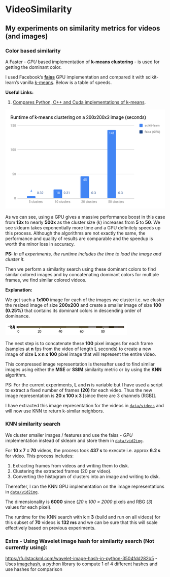 # VideoSimilarity

## My experiments on similarity metrics for videos (and images)

### Color based similarity

A Faster - *GPU* based implementation of **k-means clustering** - is used for getting the dominant color.

I used Facebook’s [**faiss**](https://github.com/facebookresearch/faiss) GPU implementation and compared it with scikit-learn’s vanilla [k-means](http://scikit-learn.org/stable/modules/generated/sklearn.cluster.KMeans.html). Below is a table of speeds.

**Useful Links:**
1. [Compares Python, C++ and Cuda implementations of k-means](http://www.goldsborough.me/c++/python/cuda/2017/09/10/20-32-46-exploring_k-means_in_python,_c++_and_cuda).

![Runtime of k-means clustering on a 200x200x3 image (seconds)](https://github.com/CoderHam/VideoSimilarity/blob/master/plots/chart.png)

As we can see, using a GPU gives a massive performance boost in this case from **13x** to nearly **500x** as the cluster size (k) increases from **5** to **50**. We see sklearn takes exponentially more time and a GPU definitely speeds up this process. Although the algorithms are not exactly the same, the performance and quality of results are comparable and the speedup is worth the minor loss in accuracy.

**PS:** _In all experiments, the runtime includes the time to load the image and cluster it._

Then we perform a similarity search using these dominant colors to find similar colored images and by concatenating dominant colors for multiple frames, we find similar colored videos.

**Explanation:**

We get such a **1x100** image for each of the images we cluster i.e. we cluster the resized image of size **200x200** and create a smaller image of size **100 (0.25%)** that contains its dominant colors in descending order of dominance.

![Bar of dominant colors ordered by cluster size](https://github.com/CoderHam/VideoSimilarity/blob/master/plots/clustered_bar.png)

The next step is to concatenate these **100** pixel images for each frame (samples at **n** fps from the video of length **L** seconds) to create a new image of size **L x n x 100** pixel image that will represent the entire video.

This compressed image representation is thereafter used to find similar images using either the **MSE** or **SSIM** similarity metric or by using the **KNN** algorithm.

PS: For the current experiments, **L** and **n** is variable but I have used a script to extract a fixed number of frames **(20)** for each video. Thus the new image representation is **20 x 100 x 3** [since there are 3 channels (RGB)].

I have extracted this image representation for the videos in [`data/videos`](https://github.com/CoderHam/VideoSimilarity/tree/master/data/videos) and will now use KNN to return k-similar neighbors.

### KNN similarity search

We cluster smaller images / features and use the faiss - *GPU* implementation instead of sklearn and store them in [`data/vid2img`](https://github.com/CoderHam/VideoSimilarity/tree/master/data/vid2img).

For **10 x 7 = 70** videos, the process took **437 s** to execute i.e. approx **6.2 s** for video. This process includes:

1. Extracting frames from videos and writing them to disk.
2. Clustering the extracted frames (20 per video).
3. Converting the histogram of clusters into an image and writing to disk.

Thereafter, I ran the KNN GPU implementation on the image representations in [`data/vid2img`](https://github.com/CoderHam/VideoSimilarity/tree/master/data/vid2img).

The dimensionality is **6000** since (*20 x 100 = 2000* pixels and RBG (*3*) values for each pixel).

The runtime for the KNN search with **k = 3** (build and run on all videos) for this subset of **70** videos is **132 ms** and we can be sure that this will scale effectively based on previous experiments.

### Extra - Using Wavelet image hash for similarity search (Not currently using):

https://fullstackml.com/wavelet-image-hash-in-python-3504fdd282b5 - Uses [imagehash](https://pypi.org/project/ImageHash/), a python library to compute 1 of 4 different hashes and use hashes for comparison
